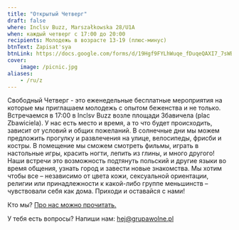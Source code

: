 ```yaml
---
title: "Открытый Четверг"
draft: false
where: Inclsv Buzz, Marszałkowska 28/U1A 
when: каждый четверг с 17:00 до 20:00
recipients: Молодежь в возрасте 13-19 (плюс-минус)
btnText: Zapisat'sya
btnLink: https://docs.google.com/forms/d/19Hgf9FYLhWuqe_fDuqeQAXI7_7sWB1C8r82InwtqDfY
cover:
    image: /picnic.jpg
aliases:
    - /ru/z
---
```


Свободный Четверг -  это еженедельные бесплатные мероприятия на которые мы приглашаем молодежь с опытом беженства и не только. Встречаемся в 17:00 в Inclsv Buzz возле площади Збавичела (plac Zbawiciela). У нас есть место и время, а то что будет происходить, зависит от условий и общих пожеланий. В солнечные дни мы можем  предложить  прогулку и развлечения на улице, велосипеды, фрисби и костры. В помещение мы сможем смотреть фильмы, играть в настольные игры, красить ногти, лепить из глины, и много другого! Наши встречи это возможность подтянуть польский и другие языки во время общения,  узнать город и  завести новые знакомства.
Мы хотим чтобы все – независимо от цвета кожи, сексуальной ориентации, религии или принадлежности  к какой-либо группе меньшинств – чувствовали себя как дома. Приходи и оставайся с нами!

Кто мы? [Про нас можно прочитать.](/ru/o-nas)

У тебя есть вопросы? Напиши нам: hej@grupawolne.pl


